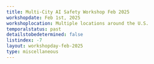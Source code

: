 ```yaml
---
title: Multi-City AI Safety Workshop Feb 2025
workshopdate: Feb 1st, 2025
workshoplocation: Multiple locations around the U.S.
temporalstatus: past
detailstobedetermined: false
listindex: -7
layout: workshopday-feb-2025
type: miscellaneous
---
```


